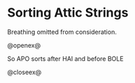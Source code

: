 # Sorting Attic Strings

Breathing omitted from consideration.


@openex@

So APO sorts after HAI and before BOLE

@closeex@

